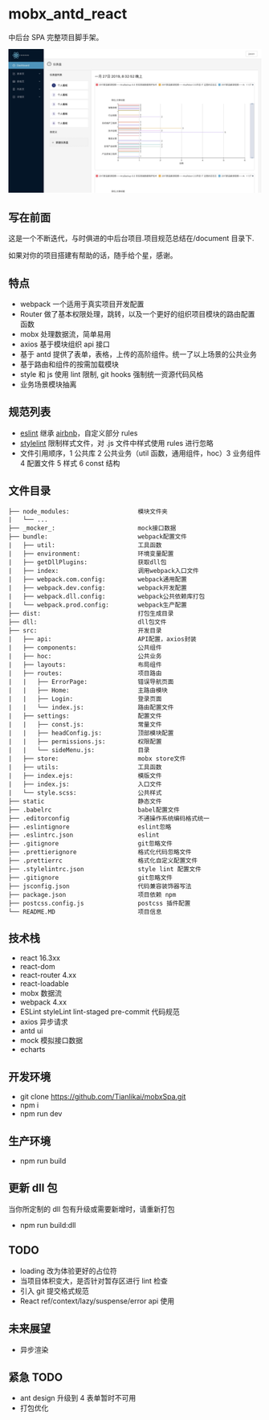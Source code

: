 # mobx_antd_react

中后台 SPA 完整项目脚手架。

![](./print.png)

## 写在前面

这是一个不断迭代，与时俱进的中后台项目.项目规范总结在/document 目录下.

如果对你的项目搭建有帮助的话，随手给个星，感谢。

## 特点

- webpack 一个适用于真实项目开发配置
- Router 做了基本权限处理，跳转，以及一个更好的组织项目模块的路由配置函数
- mobx 处理数据流，简单易用
- axios 基于模块组织 api 接口
- 基于 antd 提供了表单，表格，上传的高阶组件。统一了以上场景的公共业务
- 基于路由和组件的按需加载模块
- style 和 js 使用 lint 限制, git hooks 强制统一资源代码风格
- 业务场景模块抽离

## 规范列表

- [eslint](https://www.npmjs.com/package/eslint) 继承 [airbnb](https://www.npmjs.com/package/eslint-config-airbnb)，自定义部分 rules
- [stylelint](https://www.npmjs.com/package/stylelint) 限制样式文件，对 .js 文件中样式使用 rules 进行忽略
- 文件引用顺序，1 公共库 2 公共业务（util 函数，通用组件，hoc）3 业务组件 4 配置文件 5 样式 6 const 结构

## 文件目录

```
├── node_modules:                   模块文件夹
|   └── ...
├── _mocker_:                       mock接口数据
├── bundle:                         webpack配置文件
|   ├── util:                       工具函数
|   ├── environment:                环境变量配置
|   ├── getDllPlugins:              获取dll包
|   ├── index:                      调用webpack入口文件
|   ├── webpack.com.config:         webpack通用配置
|   ├── webpack.dev.config:         webpack开发配置
|   ├── webpack.dll.config:         webpack公共依赖库打包
|   └── webpack.prod.config:        webpack生产配置
├── dist:                           打包生成目录
├── dll:                            dll包文件
├── src:                            开发目录
|   ├── api:                        API配置，axios封装
|   ├── components:                 公共组件
|   ├── hoc:                        公共业务
|   ├── layouts:                    布局组件
|   ├── routes:                     项目路由
|   |   ├── ErrorPage:              错误导航页面
|   |   ├── Home:                   主路由模块
|   |   ├── Login:                  登录页面
|   |   └── index.js:               路由配置文件
|   ├── settings:                   配置文件
|   |   ├── const.js:               常量文件
|   |   ├── headConfig.js:          顶部模块配置
|   |   ├── permissions.js:         权限配置
|   |   └── sideMenu.js:            目录
|   ├── store:                      mobx store文件
|   ├── utils:                      工具函数
|   ├── index.ejs:                  模版文件
|   ├── index.js:                   入口文件
|   └── style.scss:                 公共样式
├── static                          静态文件
├── .babelrc                        babel配置文件
├── .editorconfig                   不通操作系统编码格式统一
├── .eslintignore                   eslint忽略
├── .eslintrc.json                  eslint
├── .gitignore                      git忽略文件
├── .prettierignore                 格式化代码忽略文件
├── .prettierrc                     格式化自定义配置文件
├── .stylelintrc.json               style lint 配置文件
├── .gitignore                      git忽略文件
├── jsconfig.json                   代码兼容装饰器写法
├── package.json                    项目依赖 npm
├── postcss.config.js               postcss 插件配置
└── README.MD                       项目信息
```

## 技术栈

- react 16.3xx
- react-dom
- react-router 4.xx
- react-loadable
- mobx 数据流
- webpack 4.xx
- ESLint styleLint lint-staged pre-commit 代码规范
- axios 异步请求
- antd ui
- mock 模拟接口数据
- echarts

## 开发环境

- git clone https://github.com/Tianlikai/mobxSpa.git
- npm i
- npm run dev

## 生产环境

- npm run build

## 更新 dll 包

当你所定制的 dll 包有升级或需要新增时，请重新打包

- npm run build:dll

## TODO

- loading 改为体验更好的占位符
- 当项目体积变大，是否针对暂存区进行 lint 检查
- 引入 git 提交格式规范
- React ref/context/lazy/suspense/error api 使用

## 未来展望

- 异步渲染

## 紧急 TODO

- ant design 升级到 4 表单暂时不可用
- 打包优化
